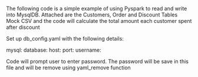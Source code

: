 The following code is a simple example of using Pyspark to read and write into MysqlDB. Attached are the Customers, Order and Discount Tables Mock CSV and the code will calculate the total amount each customer spent after discount

Set up db_config.yaml with the following details:

mysql:
  database: 
  host: 
  port: 
  username: 

Code will prompt user to enter password. The password will be save in this file and will be remove using yaml_remove function
